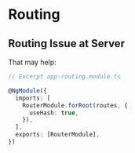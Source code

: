 # Routing

## Routing Issue at Server

That may help:

```ts
// Excerpt app-routing.module.ts

@NgModule({
  imports: [
    RouterModule.forRoot(routes, {
      useHash: true,
    }),
  ],
  exports: [RouterModule],
})
```
